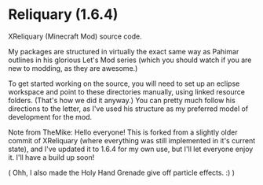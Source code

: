 Reliquary (1.6.4)
=========

XReliquary (Minecraft Mod) source code.

My packages are structured in virtually the exact same way as Pahimar outlines in his glorious Let's Mod series (which you should watch if you are new to modding, as they are awesome.)

To get started working on the source, you will need to set up an eclipse workspace and point to these directories manually, using linked resource folders. (That's how we did it anyway.)
You can pretty much follow his directions to the letter, as I've used his structure as my preferred model of development for the mod.

Note from TheMike: Hello everyone! This is forked from a slightly older commit of XReliquary (where everything was still implemented in it's current state), and I've updated it to 1.6.4 for my own use, but I'll let everyone enjoy it. I'll have a build up soon!

( Ohh, I also made the Holy Hand Grenade give off particle effects. :) )